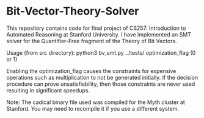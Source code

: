 # Bit-Vector-Theory-Solver

This repository contains code for final project of CS257: Introduction to Automated Reasoning at Stanford University. I have implemented 
an SMT solver for the Quantifier-Free fragment of the Theory of Bit Vectors. 

Usage (from src directory): python3 bv_smt.py ../tests/<test-path> optimization_flag (0 or 1)

Enabling the optimization_flag causes the constraints for expensive operations such as multiplication to not be generated initially. If the decision procedure can prove unsatisfiability, then those constraints are never used resulting in significant speedups.

Note: The cadical binary file used was compiled for the Myth cluster at Stanford. You may need to recompile it if you use a different system.
